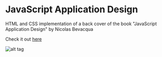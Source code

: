 # JavaScript Application Design
HTML and CSS implementation of a back cover of the book "JavaScript Application Design" by Nicolas Bevacqua 

Check it out [here]

![alt tag](https://raw.github.com/pavermakov/javascript-application-design/master/preview.PNG)


[here]: <http://pavermakov.github.io/javascript-application-design/>
